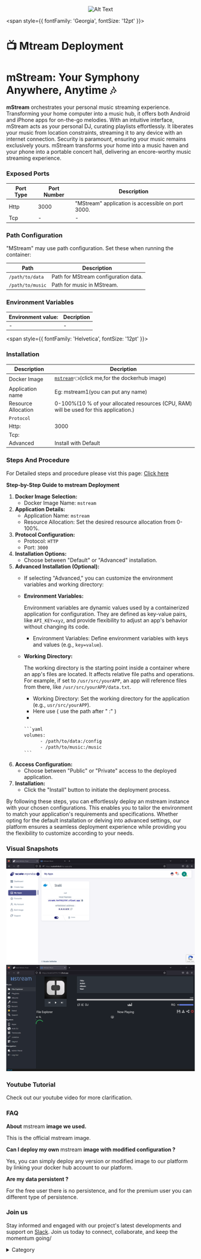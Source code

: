 <p align="center">
  <img src="/img/sssv.jpg" alt="Alt Text" width="25%"/>
</p> 

<span style={{ fontFamily: 'Georgia', fontSize: '12pt' }}>


# 📺 Mtream Deployment

# mStream: Your Symphony Anywhere, Anytime 🎶

**mStream** orchestrates your personal music streaming experience. Transforming your home computer into a music hub, it offers both Android and iPhone apps for on-the-go melodies. With an intuitive interface, mStream acts as your personal DJ, curating playlists effortlessly. It liberates your music from location constraints, streaming it to any device with an internet connection. Security is paramount, ensuring your music remains exclusively yours. mStream transforms your home into a music haven and your phone into a portable concert hall, delivering an encore-worthy music streaming experience.

### Exposed Ports

| Port Type | Port Number | Description                                       |
| --------- | ----------- | ------------------------------------------------- |
| Http      | 3000        | "MStream" application is accessible on port 3000. |
| Tcp       | -           | -             |

### Path Configuration

"MStream" may use path configuration. Set these when running the container:

| Path                   | Description                            |
| ---------------------- | -------------------------------------- |
| `/path/to/data`         | Path for MStream configuration data.   |
| `/path/to/music`        | Path for music in MStream.              |


### Environment Variables


|   **Environment value:**          | Decription                                                                                                               | 
| --------------------- | ------                                                                                                                   | 
|-       |  -                              |

</span>


<span style={{ fontFamily: 'Helvetica', fontSize: '12pt' }}>

### Installation

|  Description          | Decription                                                                                                               | 
| --------------------- | ------                                                                                                                   | 
| Docker Image          |  [`mstream`](https://hub.docker.com/r/linuxserver/mstream)👈(click me,for the dockerhub image)                                   |
| Application name      |  Eg: mstream1(you can put any name)                                                                                        | 
| Resource Allocation   |  0-100%(10 % of your allocated resources (CPU, RAM) will be used for this application.)                                  | 
| `Protocol`            |                                                                                                                          | 
|  Http:                | 3000                                                                                                                     |
|  Tcp:                 |                                                                                                                          | 
|    Advanced           |    Install with Default                                                                                                  |

                                                                           


### Steps And Procedure

For Detailed steps and procedure please vist this page: [Click here](https://techscaleinfinite.github.io/introduction/cloud-float/Steps%20and%20procedure)


**Step-by-Step Guide to mstream Deployment**

1. **Docker Image Selection:**
   * Docker Image Name: `mstream`
2. **Application Details:**
   * Application Name: `mstream`
   * Resource Allocation: Set the desired resource allocation from 0-100%.
3. **Protocol Configuration:**
   * Protocol: `HTTP`
   * Port: `3000`
4. **Installation Options:**
   * Choose between "Default" or "Advanced" installation.
5. **Advanced Installation (Optional):**
   * If selecting "Advanced," you can customize the environment variables and working directory:
   *   **Environment Variables:**

       Environment variables are dynamic values used by a containerized application for configuration. They are defined as key-value pairs, like `API_KEY=xyz`, and provide flexibility to adjust an app's behavior without changing its code.

       * Environment Variables: Define environment variables with keys and values (e.g., `key=value`).
   *   **Working Directory:**

       The working directory is the starting point inside a container where an app's files are located. It affects relative file paths and operations. For example, if set to `/usr/src/yourAPP`, an app will reference files from there, like `/usr/src/yourAPP/data.txt`.

       * Working Directory: Set the working directory for the application (e.g., `usr/src/yourAPP`).
       * Here use ( use the path after   " :"  )
       *

           ```yaml
           volumes:
                 - /path/to/data:/config
                 - /path/to/music:/music
           ```
6. **Access Configuration:**
   * Choose between "Public" or "Private" access to the deployed application.
7. **Installation:**
   * Click the "Install" button to initiate the deployment process.

By following these steps, you can effortlessly deploy an mstream instance with your chosen configurations. This enables you to tailor the environment to match your application's requirements and specifications. Whether opting for the default installation or delving into advanced settings, our platform ensures a seamless deployment experience while providing you the flexibility to customize according to your needs.

### Visual Snapshots

![Alt Text](/img/fee.jpg)
![Alt Text](/img/efef3.jpg)


### Youtube Tutorial&#x20;

Check out our youtube video for more clarification.



### FAQ

**About** mstream **image we used.**

This is the official mstream image.

**Can I deploy my own** mstream **image with modified configuration ?**

Yes, you can simply deploy any version or modified image to our platform by linking your docker hub account to our platform.

**Are my data persistent ?**

For the free user there is no persistence, and for the premium user you can different type of persistence.

### Join us

Stay informed and engaged with our project's latest developments and support on [Slack](https://app.slack.com/client/T04QS32JX6E/C04QKEWE146). Join us today to connect, collaborate, and keep the momentum going/

<details>

<summary>Category</summary>

Kubernetes, cloud computing, DevOps, cloud services, hosting platform, container orchestration, cloud infrastructure, cloud deployment, cloud management, cloud technology, cloud solutions, media, entertainment, mstream

</details>

</span>



